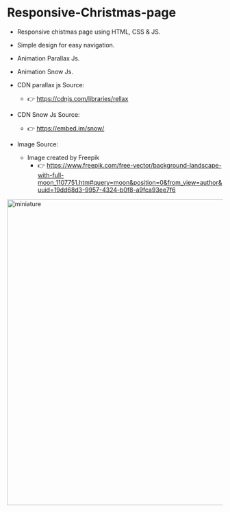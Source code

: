 # Responsive-Christmas-page

* Responsive chistmas page using HTML, CSS & JS.
* Simple design for easy navigation.
* Animation Parallax Js.
* Animation Snow Js.

* CDN parallax js Source:
    * 👉 https://cdnjs.com/libraries/rellax

* CDN Snow Js Source:
    * 👉 https://embed.im/snow/

* Image Source:
    * Image created by Freepik
        * 👉 https://www.freepik.com/free-vector/background-landscape-with-full-moon_1107751.htm#query=moon&position=0&from_view=author&uuid=19dd68d3-9957-4324-b0f8-a9fca93ee7f6
     
          
<img width="712" alt="miniature" src="https://github.com/EthanDeL/Christmas-page/assets/121880462/bd19d0c0-5e56-42b6-8181-869a316bd407">

